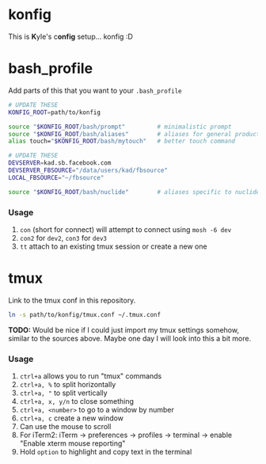# konfig

This is **K**yle's c**onfig** setup... konfig :D

# bash_profile

Add parts of this that you want to your `.bash_profile`

```bash
# UPDATE THESE
KONFIG_ROOT=path/to/konfig

source "$KONFIG_ROOT/bash/prompt"         # minimalistic prompt
source "$KONFIG_ROOT/bash/aliases"        # aliases for general productivity
alias touch="$KONFIG_ROOT/bash/mytouch"   # better touch command

# UPDATE THESE
DEVSERVER=kad.sb.facebook.com
DEVSERVER_FBSOURCE="/data/users/kad/fbsource"
LOCAL_FBSOURCE="~/fbsource"

source "$KONFIG_ROOT/bash/nuclide"        # aliases specific to nuclide
```

### Usage

1. `con` (short for connect) will attempt to connect using `mosh -6 dev`
  1. `con2` for `dev2`, `con3` for `dev3`
2. `tt` attach to an existing tmux session or create a new one

# tmux

Link to the tmux conf in this repository.


```bash
ln -s path/to/konfig/tmux.conf ~/.tmux.conf
```

**TODO:** Would be nice if I could just import my tmux settings somehow, similar to
the sources above. Maybe one day I will look into this a bit more.

### Usage

1. `ctrl+a` allows you to run "tmux" commands
2. `ctrl+a, %` to split horizontally
3. `ctrl+a, "` to split vertically
4. `ctrl+a, x, y/n` to close something
5. `ctrl+a, <number>` to go to a window by number
6. `ctrl+a, c` create a new window
7. Can use the mouse to scroll
  1. For iTerm2: iTerm -> preferences -> profiles -> terminal -> enable
  "Enable xterm mouse reporting"
8. Hold `option` to highlight and copy text in the terminal
